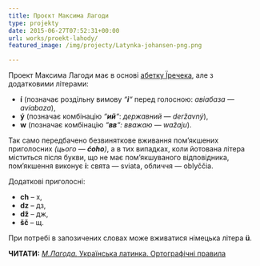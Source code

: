```yaml
---
title: Проєкт Максима Лагоди
type: projekty
date: 2015-06-27T07:52:31+00:00
url: works/proekt-lahody/
featured_image: /img/projecty/Latynka-johansen-png.png

---
```

Проект Максима Лагоди має в основі <a href="/works/proekt-jirecheka/" target="_blank">абетку Їречека</a>, але з додатковими літерами:

<!--more-->

<ul style="list-style-type: disc;">
  <li>
    <strong>í</strong> (позначає роздільну вимову <em>&#8220;<strong>i</strong>&#8220;</em> перед голосною: <em>авіабаза — avíabaza</em>),
  </li>
  <li>
    <strong>ý</strong> (позначає комбінацію <em>&#8220;<strong>ий</strong>&#8220;</em>: <em>державний — deržavný</em>),
  </li>
  <li>
    <strong>w</strong> (позначає комбінацію <em>&#8220;<strong>вв</strong>&#8220;: вважаю — wažaju</em>).
  </li>
</ul>

Так само передбачено безвиняткове вживання пом&#8217;якшених приголосних _(цього — **ćoho**)_, а в тих випадках, коли йотована літера міститься після букви, що не має пом&#8217;якшуваного відповідника, пом&#8217;якшення виконує **i**: свята — sviata, обличчя — oblyččia.

Додаткові приголосні:

<ul style="list-style-type: disc;">
  <li>
    <strong>ch</strong> &#8211; х,
  </li>
  <li>
    <strong>dz</strong> &#8211; дз,
  </li>
  <li>
    <strong>dž</strong> &#8211; дж,
  </li>
  <li>
    <strong>šč</strong> &#8211; щ.
  </li>
</ul>

При потребі в запозичених словах може вживатися німецька літера **ü**.

**ЧИТАТИ:** <a href="https://drive.google.com/file/d/1RFO2xAHSzwAoFggrKXjz2O7z-3DnLZOP/view" target="_blank"><em>М.Лагода.</em> Українська латинка. Ортографічні правила</a>